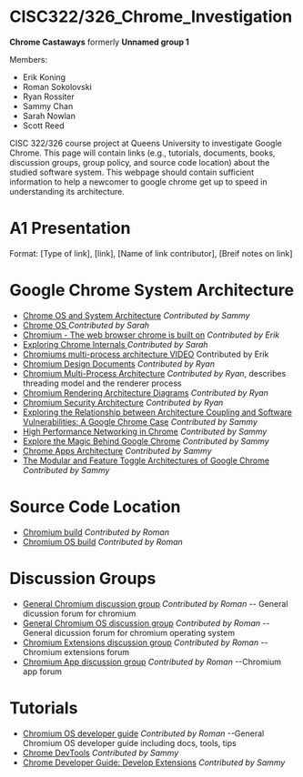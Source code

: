 # CISC322/326_Chrome_Investigation

**Chrome Castaways** formerly **Unnamed group 1**

Members:
* Erik Koning
* Roman Sokolovski
* Ryan Rossiter
* Sammy Chan
* Sarah Nowlan
* Scott Reed

CISC 322/326 course project at Queens University to investigate Google Chrome.
This page will contain links  (e.g., tutorials, documents, books, discussion groups, group policy, and source code location) about the
studied software system. This webpage should contain sufficient information to help a newcomer to google chrome get up to speed in
understanding its architecture.

# A1 Presentation


Format: [Type of link], [link], [Name of link contributor], [Breif notes on link]

# Google Chrome System Architecture
* [Chrome OS and System Architecture](http://sufianalogy.blogspot.com/2012/12/chrome-os-and-system-architecture.html) _Contributed by Sammy_
* [Chrome OS ](https://en.wikipedia.org/wiki/Chrome_OS)_Contributed by Sarah_
* [Chromium - The web browser chrome is built on](https://www.chromium.org/developers/how-tos/getting-around-the-chrome-source-code) _Contributed by Erik_
* [Exploring Chrome Internals ](https://www.youtube.com/watch?v=Naol_TPPPL0)_Contributed by Sarah_
* [Chromiums multi-process architecture VIDEO](https://youtu.be/A0Z0ybTCHKs) Contributed by Erik
* [Chromium Design Documents](https://www.chromium.org/developers/design-documents) _Contributed by Ryan_
* [Chromium Multi-Process Architecture](https://www.chromium.org/developers/design-documents/multi-process-architecture) _Contributed by Ryan_, describes threading model and the renderer process
* [Chromium Rendering Architecture Diagrams](https://www.chromium.org/developers/design-documents/rendering-architecture-diagrams) _Contributed by Ryan_
* [Chromium Security Architecture](https://seclab.stanford.edu/websec/chromium/chromium-security-architecture.pdf) _Contributed by Ryan_
* [Exploring the Relationship between Architecture Coupling and Software Vulnerabilities: A Google Chrome Case](https://www.hbs.edu/faculty/Pages/item.aspx?num=52349) _Contributed by Sammy_
* [High Performance Networking in Chrome](https://www.aosabook.org/en/posa/high-performance-networking-in-chrome.html) _Contributed by Sammy_
* [Explore the Magic Behind Google Chrome](https://medium.com/@zicodeng/explore-the-magic-behind-google-chrome-c3563dbd2739) _Contributed by Sammy_
* [Chrome Apps Architecture](https://developer.chrome.com/apps/app_architecture) _Contributed by Sammy_
* [The Modular and Feature Toggle Architectures of
Google Chrome](http://users.encs.concordia.ca/~pcr/paper/Rahman2018EMSE-preproduction.pdf) _Contributed by Sammy_

# Source Code Location
* [Chromium build](https://www.chromium.org/developers/how-tos/get-the-code)           _Contributed by Roman_
* [Chromium OS build](https://www.chromium.org/chromium-os/build)           _Contributed by Roman_

# Discussion Groups
* [General Chromium discussion group](https://groups.google.com/a/chromium.org/group/chromium-discuss) _Contributed by Roman_  -- General dicussion forum for chromium
* [General Chromium OS discussion group](https://groups.google.com/a/chromium.org/group/chromium-os-discuss)           _Contributed by Roman_  -- General dicussion forum for chromium operating system
* [Chromium Extensions discussion group](https://groups.google.com/a/chromium.org/group/chromium-extensions)           _Contributed by Roman_  --Chromium extensions forum
* [Chromium App discussion group](https://groups.google.com/a/chromium.org/group/chromium-apps)           _Contributed by Roman_  --Chromium app forum

# Tutorials
* [Chromium OS developer guide](https://chromium.googlesource.com/chromiumos/docs/+/master/developer_guide.md)           _Contributed by Roman_  --General Chromium OS developer guide including docs, tools, tips
* [Chrome DevTools](https://developers.google.com/web/tools/chrome-devtools/) _Contributed by Sammy_
* [Chrome Developer Guide: Develop Extensions](https://developer.chrome.com/extensions/devguide) _Contributed by Sammy_

